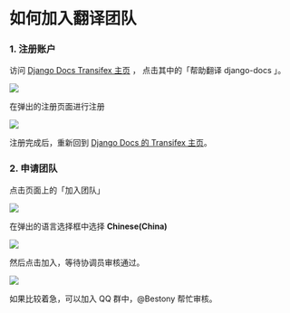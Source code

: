 # 如何加入翻译团队

### 1. 注册账户

访问 [Django Docs Transifex 主页](https://www.transifex.com/django/django-docs/) ，
点击其中的「帮助翻译  django-docs 」。

![](https://postimg.aliavv.com/2018/i2wkw.jpg)

在弹出的注册页面进行注册

![](https://postimg.aliavv.com/2018/9fw6a.jpg)

注册完成后，重新回到 [Django Docs 的 Transifex 主页](https://www.transifex.com/django/django-docs)。

### 2. 申请团队
点击页面上的「加入团队」

![](https://postimg.aliavv.com/2018/0xdco.jpg)

在弹出的语言选择框中选择 **Chinese(China)**

![](https://postimg.aliavv.com/2018/skrtu.jpg)

然后点击加入，等待协调员审核通过。

![](https://postimg.aliavv.com/2018/a5edw.jpg)

如果比较着急，可以加入 QQ 群中，@Bestony 帮忙审核。


